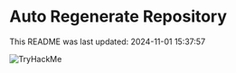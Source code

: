 # Auto Regenerate Repository

This README was last updated: 2024-11-01 15:37:57

 ![TryHackMe](https://tryhackme.com/badge/533634)